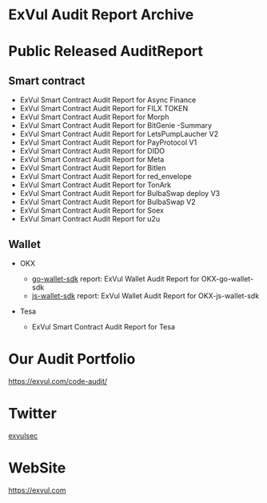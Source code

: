 # ExVul Audit Report Archive

# Public Released AuditReport

## Smart contract 
- ExVul Smart Contract Audit Report for Async Finance
- ExVul Smart Contract Audit Report for FILX TOKEN
- ExVul Smart Contract Audit Report for Morph
- ExVul Smart Contract Audit Report for BitGenie -Summary
- ExVul Smart Contract Audit Report for LetsPumpLaucher V2
- ExVul Smart Contract Audit Report for PayProtocol V1                         
- ExVul Smart Contract Audit Report for DIDO
- ExVul Smart Contract Audit Report for Meta
- ExVul Smart Contract Audit Report for Bitlen
- ExVul Smart Contract Audit Report for red_envelope
- ExVul Smart Contract Audit Report for TonArk
- ExVul Smart Contract Audit Report for BulbaSwap deploy V3
- ExVul Smart Contract Audit Report for BulbaSwap V2
- ExVul Smart Contract Audit Report for Soex
- ExVul Smart Contract Audit Report for u2u

## Wallet

- OKX
  - [go-wallet-sdk](https://github.com/okx/go-wallet-sdk) report: ExVul Wallet Audit Report for OKX-go-wallet-sdk
  - [js-wallet-sdk](https://github.com/okx/js-wallet-sdk) report: ExVul Wallet Audit Report for OKX-js-wallet-sdk

- Tesa
  - ExVul Smart Contract Audit Report for Tesa


# Our Audit Portfolio

https://exvul.com/code-audit/


# Twitter
  [exvulsec](https://x.com/EXVULSEC)

# WebSite
  https://exvul.com
